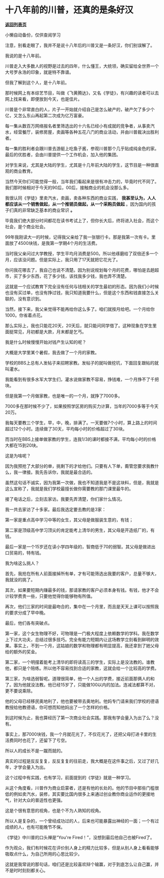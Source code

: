 # 十八年前的川普，还真的是条好汉

[**返回列表页**](/gzh/记忆承载3)

小懒自动备份，仅供查阅学习

注意，别看走眼了，我并不是说十八年后的川普又是一条好汉，你们别误解了。

  

我说的是十八年前。

  

川普走入大多数人的视野是过去的四年，什么懂王，大统领，确实留给全世界一个大号罗永浩的印象，就是特不靠谱。

  

但我了解到这个人，是十八年前。

  

那时候网上有本综艺节目，叫做《飞黄腾达》，又名《学徒》，有兴趣的读者可以去网上找来看，即便放到今天，也是佳片。

  

川普是个非常直白的人，片子一开始就介绍自己是怎么破产的，破产欠了多少个亿，又怎么东山再起第二次成为亿万富豪。

  

每一集从数百万网络报名者里筛选出的十六名已经小有成就的竞争者，从事卖汽水，经营餐厅，装修房屋，卖画等各种五花八门的商业活动，并由川普裁决出胜利者。

  

每一集的胜利者会跟川普去游艇上吃鱼子酱，参观川普那个几乎贴成纯金色的家。最后的优胜者，会由川普提供一个工作机会，加入他的集团。  

  

对学生来说，尤其是大陆的学生，尤其是十几年前大陆的学生，这节目是一种很直观的商业教育。

  

当然今天你们可能觉得一般，当年我们看起来是很有冲击力的，毕竟时代不同了。我们那时候相对于今天的90后，00后，接触商业的机会没那么多。

  

我很认同《学徒》里卖汽水，卖画，卖各种东西的商业实践， **我甚至认为，人人都应该从一个销售做起，从一个推销员做起，从一个采购员做起**
。因为国内的孩子们真的非常缺乏基本的商业常识 **。**

  

毕竟我们绝大部分时间都花在读书考试上了，但你长大后，终将进入社会，而这个社会，是个商业社会。

  

99年我刚读大一的时候，记得我父亲给了我一张银行卡。那是我第一次有卡。里面放了4500块钱，是我第一学期4个月的生活费。

  

当时我父亲问过大学教授，学生平均月消费是500。所以他琢磨给了双倍还多一个月，应该没问题。但是实际上，我只用了17天就把它花光了。

  

你问我花哪去了，我自己也说不清楚。因为别说规划每个月的花费，哪怕是去趟超市，买了多少东西，花了多少钱，该找我多少钱，我也弄不清楚。

  

这就是一个应试教育下完全没有任何与钱相关的学生最初的形态。因为我们小时候也没有买过单，也没有挣过钱，我只知道我要什么，但是这个东西和钱直接怎么关联的，没有意识到。

  

当然，接下来，我父亲觉得不能再给你这么多了。咱们就按月给吧。一个月给你1000。你省着点花。

  

那么实际上，我也只能花20天，20天后，就只能问同学借了。这种现象在学生里面挺常见，月初都是大款，月末都是乞丐。

  

我是什么时候慢慢开始对钱产生认知的呢？

  

大概是大学里某个暑假，我去做了一个月的家教。

  

学校的BBS上总有人发帖子来招聘家教。发帖子的就叫做挖坑，下面回复跟帖的就叫灌水。

  

我能看到有很多水军大学生们，灌水说做家教不容易，挣钱难，一个月挣不了千把块。

  

但是我第一个月做家教，也是唯一的一个月，就挣了7000多。

  

7000多在那时候不少了，如果按照学区房的购买力计算，当年的7000多等于今天20万。

  

我每天要教三个学生，早，中，晚，排满了。一天要做7个小时，算上路上的时间超过12个小时。连续做了30天，平均每小时的价格超过了30块。

  

而当时在BBS上接单做家教的学生，连我1/3的课时都接不满，平均每小时的价格大都在15到20块。

  

这是为啥呢？

  

因为我预抢了大部分的单，挑剩下的才给他们。只要有人下单，甭管您要求我教什么，我一律接。我先告诉你，我就是最合适的。

  

虽然这句话不诚实，因为我第一次做，我也不知道我是不是这块料，但是，我就是这么宣称了，我就是我们学校最擅长做你需要教的那门课里最牛的。

  

接了电话之后，立刻去家访。我要先弄清楚，你们家什么情况。

  

我一共去家访了十多家。最后我选定要去教的是3家：

第一家是重点高中学习中等的女生，其父母是做服装生意的，有钱；

第二家是顶级高中学习顶尖的肯定能考上清华的男生，其父母是开造纸厂的，有钱。

最后一家是一个15岁还在读小学四年级的，智商低于70的弱智。其父母是做进出口贸易的，特有钱。

  

我为啥这么挑人？

  

首先，我抢在所有人前面接掉所有单，才有可能筛选出我要的客户，总量不够大，我就没的挑了。

其次，如果要短期内赚最多的钱，那请家教的客户必须本身有钱。有钱，他才不会计较学费贵一些，只要他觉得你能够物有所值。

再次，他们三家的时间是最吻合的，集中在一个月里，而且是天天上课可以按照我的要求分成了早中晚。

最后，他们各有突破点。

  

第一家，这个女生物理不好，可物理是一门极大程度上依赖数学的学科。我在数学上下过大功夫，总结过很多技巧。完全有能力短期内让这场教学立刻看到鲜明的效果。事实上，不到一个月，这姑娘的数学和物理都有明显提高，我还拿到了她父母给的额外的奖金。

  

第二家，一个明摆着能考上清华的即将读高三的学生，实际上是没法教的。谁教他，都只是个陪练。所以他不容易找到合适的家教，这就会给一个比较高的学费。

  

第三家，为啥选弱智呢。道理很简单，他一个人出的学费，接近前面那俩人的和了。因为他就没法教。他已经15岁了，只能做100以内的加法。连减法都算不对，更不要说乘除。

  

他的父母已经移民奥地利了，他也要被带去奥地利。他妈专门请来我们学校的德语教授给他教德语，你可想而知他妈出了一个怎样的价格。

  

到这时候为止，我也算经历了第一次商业社会实践。那我有学会量入为出了么？没有。

  

事实上，那7000块钱，我一个月就花光了，不仅花光了，还把父母打进卡里的生活费同时也花了，还留下了亏空。

  

所以人的成长不是一蹴而就的。

  

真实的过程是反反复复，反反复复的往前走，我大概是在这件事之后，又过了好几年，才学会量入为出。

  

这个过程中有实践，也有学习，前面提到的《学徒》就是一种学习。

  

从这个角度看，川普作为商业启蒙者，还是有他的长处的。他的节目中那些门槛很低的例如卖汽水，装修，其实要比国内很多上来通过创业教你商业运作的更接地气，针对大众的普适性也更强。

  

这是个很有意思的视角，也是个不为人熟知的视角。  

  

所以人是复杂的，一个曾经成功过的人，后来也可能暴露出神经的一面；一个有过成绩的人，也有可能晚节不保。

  

《学徒》中川普的口头禅是“You're Fired！”，没想到最后他自己也被Fired了。

  

作为观众，我们有时候花在评价别人身上的精力比较多，但是从别人身上看看能够吸取点什么，为自己所用的心思比较少。

  

这就是我常说的那句话，咱们还是比较喜欢辩个输赢，对于到底怎么让自己赢，并不是时时刻刻都关心。

